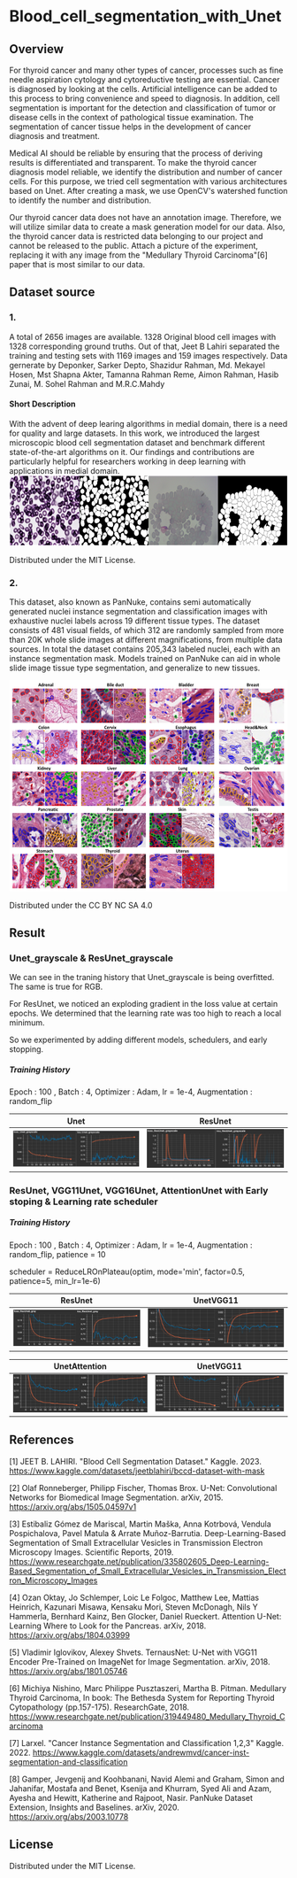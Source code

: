 # Blood_cell_segmentation_with_Unet

## Overview
For thyroid cancer and many other types of cancer, processes such as fine needle aspiration cytology and cytoreductive testing are essential. Cancer is diagnosed by looking at the cells. Artificial intelligence can be added to this process to bring convenience and speed to diagnosis. In addition, cell segmentation is important for the detection and classification of tumor or disease cells in the context of pathological tissue examination. The segmentation of cancer tissue helps in the development of cancer diagnosis and treatment. 

Medical AI should be reliable by ensuring that the process of deriving results is differentiated and transparent. To make the thyroid cancer diagnosis model reliable, we identify the distribution and number of cancer cells. For this purpose, we tried cell segmentation with various architectures based on Unet. After creating a mask, we use OpenCV's watershed function to identify the number and distribution.

Our thyroid cancer data does not have an annotation image. Therefore, we will utilize similar data to create a mask generation model for our data. Also, the thyroid cancer data is restricted data belonging to our project and cannot be released to the public. Attach a picture of the experiment, replacing it with any image from the "Medullary Thyroid Carcinoma"[6] paper that is most similar to our data.

## Dataset source
### 1.
A total of 2656 images are available. 1328 Original blood cell images with 1328 corresponding ground truths. Out of that, Jeet B Lahiri separated the training and testing sets with 1169 images and 159 images respectively.
Data gernerate by Deponker, Sarker Depto, Shazidur Rahman, Md. Mekayel Hosen, Mst Shapna Akter, Tamanna Rahman Reme, Aimon Rahman, Hasib Zunai, M. Sohel Rahman and M.R.C.Mahdy

#### Short Description
With the advent of deep learing algorithms in medial domain, there is a need for quality and large datasets. In this work, we introduced the largest microscopic blood cell segmentation dataset and benchmark different state-of-the-art algorithms on it. Our findings and contributions are particularly helpful for researchers working in deep learning with applications in medial domain.
![ex_screenshot](./image/Dataset_img.png)

Distributed under the MIT License.

### 2.
This dataset, also known as PanNuke, contains semi automatically generated nuclei instance segmentation and classification images with exhaustive nuclei labels across 19 different tissue types. The dataset consists of 481 visual fields, of which 312 are randomly sampled from more than 20K whole slide images at different magnifications, from multiple data sources.
In total the dataset contains 205,343 labeled nuclei, each with an instance segmentation mask. Models trained on PanNuke can aid in whole slide image tissue type segmentation, and generalize to new tissues.

![ex_screenshot](./image/Dataset_img2.png)

Distributed under the CC BY NC SA 4.0

## Result

### Unet_grayscale & ResUnet_grayscale
We can see in the traning history that Unet_grayscale is being overfitted. The same is true for RGB.

For ResUnet, we noticed an exploding gradient in the loss value at certain epochs. We determined that the learning rate was too high to reach a local minimum.

So we experimented by adding different models, schedulers, and early stopping.

##### Training History
Epoch : 100 , Batch : 4, Optimizer : Adam, lr = 1e-4, Augmentation : random_flip

Unet|ResUnet|
---|---|
![ex_screenshot](./image/Unet_gray.png)|![ex_screenshot](./image/ResUnet_gray.png)|


### ResUnet, VGG11Unet, VGG16Unet, AttentionUnet with Early stoping & Learning rate scheduler 

##### Training History
Epoch : 100 , Batch : 4, Optimizer : Adam, lr = 1e-4, Augmentation : random_flip, patience = 10

scheduler = ReduceLROnPlateau(optim, mode='min', factor=0.5, patience=5, min_lr=1e-6)

ResUnet|UnetVGG11|
---|---|
![ex_screenshot](./image/ResUnet_sch.png)|![ex_screenshot](./image/UnetVGG11.png)|

UnetAttention|UnetVGG11|
---|---|
![ex_screenshot](./image/UnetAttention.png)|![ex_screenshot](./image/UnetVGG16.png)|


## References
[1] JEET B. LAHIRI. "Blood Cell Segmentation Dataset." Kaggle. 2023. https://www.kaggle.com/datasets/jeetblahiri/bccd-dataset-with-mask


[2] Olaf Ronneberger, Philipp Fischer, Thomas Brox. U-Net: Convolutional Networks for Biomedical Image Segmentation. arXiv, 2015. https://arxiv.org/abs/1505.04597v1


[3] Estibaliz Gómez de Mariscal, Martin Maška, Anna Kotrbová, Vendula Pospichalova, Pavel Matula & Arrate Muñoz-Barrutia. Deep-Learning-Based Segmentation of Small Extracellular Vesicles in Transmission Electron Microscopy Images. Scientific Reports, 2019. https://www.researchgate.net/publication/335802605_Deep-Learning-Based_Segmentation_of_Small_Extracellular_Vesicles_in_Transmission_Electron_Microscopy_Images


[4] Ozan Oktay, Jo Schlemper, Loic Le Folgoc, Matthew Lee, Mattias Heinrich, Kazunari Misawa, Kensaku Mori, Steven McDonagh, Nils Y Hammerla, Bernhard Kainz, Ben Glocker, Daniel Rueckert. Attention U-Net: Learning Where to Look for the Pancreas. arXiv, 2018. https://arxiv.org/abs/1804.03999

[5] Vladimir Iglovikov, Alexey Shvets. TernausNet: U-Net with VGG11 Encoder Pre-Trained on ImageNet for Image Segmentation. arXiv, 2018. https://arxiv.org/abs/1801.05746

[6] Michiya Nishino, Marc Philippe Pusztaszeri, Martha B. Pitman. Medullary Thyroid Carcinoma, In book: The Bethesda System for Reporting Thyroid Cytopathology (pp.157-175). ResearchGate, 2018. 
https://www.researchgate.net/publication/319449480_Medullary_Thyroid_Carcinoma

[7] Larxel. "Cancer Instance Segmentation and Classification 1,2,3" Kaggle. 2022. https://www.kaggle.com/datasets/andrewmvd/cancer-inst-segmentation-and-classification

[8] Gamper, Jevgenij and Koohbanani, Navid Alemi and Graham, Simon and Jahanifar, Mostafa and Benet, Ksenija and Khurram, Syed Ali and Azam, Ayesha and Hewitt, Katherine and Rajpoot, Nasir. PanNuke Dataset Extension, Insights and Baselines. arXiv, 2020.
https://arxiv.org/abs/2003.10778


## License
Distributed under the MIT License.



